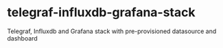 # telegraf-influxdb-grafana-stack
Telegraf, Influxdb and Grafana stack with pre-provisioned datasource and dashboard

